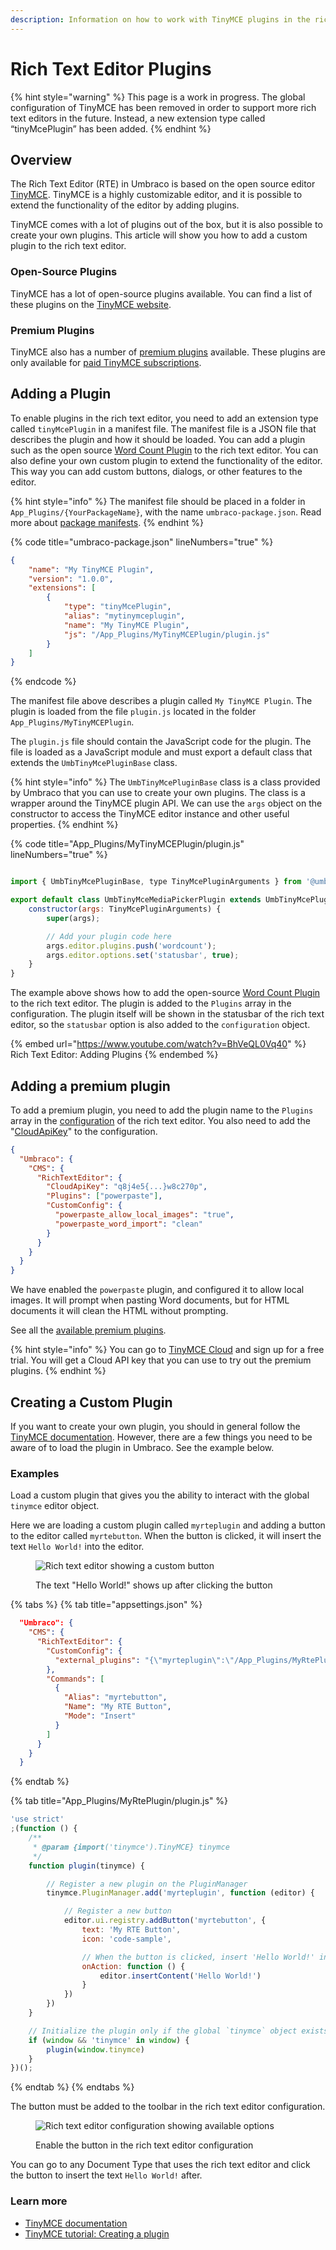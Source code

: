 ```yaml
---
description: Information on how to work with TinyMCE plugins in the rich text editor.
---
```


# Rich Text Editor Plugins

{% hint style="warning" %}
This page is a work in progress. The global configuration of TinyMCE has been removed in order to support more rich text editors in the future. Instead, a new extension type called “tinyMcePlugin” has been added.
{% endhint %}

## Overview

The Rich Text Editor (RTE) in Umbraco is based on the open source editor [TinyMCE](https://www.tiny.cloud/). TinyMCE is a highly customizable editor, and it is possible to extend the functionality of the editor by adding plugins.

TinyMCE comes with a lot of plugins out of the box, but it is also possible to create your own plugins. This article will show you how to add a custom plugin to the rich text editor.

### Open-Source Plugins

TinyMCE has a lot of open-source plugins available. You can find a list of these plugins on the [TinyMCE website](https://www.tiny.cloud/docs/tinymce/6/plugins/#open-source-plugins).

### Premium Plugins

TinyMCE also has a number of [premium plugins](https://www.tiny.cloud/docs/tinymce/6/plugins/#premium-plugins) available. These plugins are only available for [paid TinyMCE subscriptions](https://www.tiny.cloud/pricing/).

## Adding a Plugin

To enable plugins in the rich text editor, you need to add an extension type called `tinyMcePlugin` in a manifest file. The manifest file is a JSON file that describes the plugin and how it should be loaded. You can add a plugin such as the open source [Word Count Plugin](https://www.tiny.cloud/docs/tinymce/6/wordcount/) to the rich text editor. You can also define your own custom plugin to extend the functionality of the editor. This way you can add custom buttons, dialogs, or other features to the editor.

{% hint style="info" %}
The manifest file should be placed in a folder in `App_Plugins/{YourPackageName}`, with the name `umbraco-package.json`. Read more about [package manifests](../../../../../extending/property-editors/package-manifest.md).
{% endhint %}

{% code title="umbraco-package.json" lineNumbers="true" %}

```json
{
    "name": "My TinyMCE Plugin",
    "version": "1.0.0",
    "extensions": [
        {
            "type": "tinyMcePlugin",
            "alias": "mytinymceplugin",
            "name": "My TinyMCE Plugin",
            "js": "/App_Plugins/MyTinyMCEPlugin/plugin.js"
        }
    ]
}
```

{% endcode %}

The manifest file above describes a plugin called `My TinyMCE Plugin`. The plugin is loaded from the file `plugin.js` located in the folder `App_Plugins/MyTinyMCEPlugin`.

The `plugin.js` file should contain the JavaScript code for the plugin. The file is loaded as a JavaScript module and must export a default class that extends the `UmbTinyMcePluginBase` class.

{% hint style="info" %}
The `UmbTinyMcePluginBase` class is a class provided by Umbraco that you can use to create your own plugins. The class is a wrapper around the TinyMCE plugin API. We can use the `args` object on the constructor to access the TinyMCE editor instance and other useful properties.
{% endhint %}

{% code title="App\_Plugins/MyTinyMCEPlugin/plugin.js" lineNumbers="true" %}

```javascript

import { UmbTinyMcePluginBase, type TinyMcePluginArguments } from '@umbraco-cms/backoffice/tinymce';

export default class UmbTinyMceMediaPickerPlugin extends UmbTinyMcePluginBase {
    constructor(args: TinyMcePluginArguments) {
        super(args);

        // Add your plugin code here
        args.editor.plugins.push('wordcount');
        args.editor.options.set('statusbar', true);
    }
}

```

The example above shows how to add the open-source [Word Count Plugin](https://www.tiny.cloud/docs/tinymce/6/wordcount/) to the rich text editor. The plugin is added to the `Plugins` array in the configuration. The plugin itself will be shown in the statusbar of the rich text editor, so the `statusbar` option is also added to the `configuration` object.

{% embed url="<https://www.youtube.com/watch?v=BhVeQL0Vq40>" %}
Rich Text Editor: Adding Plugins
{% endembed %}

## Adding a premium plugin

To add a premium plugin, you need to add the plugin name to the `Plugins` array in the [configuration](../../../../../reference/configuration/richtexteditorsettings.md) of the rich text editor. You also need to add the "[CloudApiKey](../../../../../reference/configuration/richtexteditorsettings.md#cloud-api-key)" to the configuration.

```json
{
  "Umbraco": {
    "CMS": {
      "RichTextEditor": {
        "CloudApiKey": "q8j4e5{...}w8c270p",
        "Plugins": ["powerpaste"],
        "CustomConfig": {
          "powerpaste_allow_local_images": "true",
          "powerpaste_word_import": "clean"
        }
      }
    }
  }
}
```

We have enabled the `powerpaste` plugin, and configured it to allow local images. It will prompt when pasting Word documents, but for HTML documents it will clean the HTML without prompting.

See all the [available premium plugins](https://www.tiny.cloud/docs/tinymce/6/plugins/#premium-plugins).

{% hint style="info" %}
You can go to [TinyMCE Cloud](https://www.tiny.cloud/) and sign up for a free trial. You will get a Cloud API key that you can use to try out the premium plugins.
{% endhint %}

## Creating a Custom Plugin

If you want to create your own plugin, you should in general follow the [TinyMCE documentation](https://www.tiny.cloud/docs/tinymce/latest/creating-a-plugin/). However, there are a few things you need to be aware of to load the plugin in Umbraco. See the example below.

### Examples

Load a custom plugin that gives you the ability to interact with the global `tinymce` editor object.

Here we are loading a custom plugin called `myrteplugin` and adding a button to the editor called `myrtebutton`. When the button is clicked, it will insert the text `Hello World!` into the editor.

<figure><img src="images/my-rte-button-editor.jpg" alt="Rich text editor showing a custom button"><figcaption><p>The text "Hello World!" shows up after clicking the button</p></figcaption></figure>

{% tabs %}
{% tab title="appsettings.json" %}

```json
  "Umbraco": {
    "CMS": {
      "RichTextEditor": {
        "CustomConfig": {
          "external_plugins": "{\"myrteplugin\":\"/App_Plugins/MyRtePlugin/plugin.js\"}"
        },
        "Commands": [
          {
            "Alias": "myrtebutton",
            "Name": "My RTE Button",
            "Mode": "Insert"
          }
        ]
      }
    }
  }
```

{% endtab %}

{% tab title="App_Plugins/MyRtePlugin/plugin.js" %}

```js
'use strict'
;(function () {
    /**
     * @param {import('tinymce').TinyMCE} tinymce
     */
    function plugin(tinymce) {

        // Register a new plugin on the PluginManager
        tinymce.PluginManager.add('myrteplugin', function (editor) {

            // Register a new button
            editor.ui.registry.addButton('myrtebutton', {
                text: 'My RTE Button',
                icon: 'code-sample',

                // When the button is clicked, insert 'Hello World!' into the editor
                onAction: function () {
                    editor.insertContent('Hello World!')
                }
            })
        })
    }

    // Initialize the plugin only if the global `tinymce` object exists
    if (window && 'tinymce' in window) {
        plugin(window.tinymce)
    }
})();
```

{% endtab %}
{% endtabs %}

The button must be added to the toolbar in the rich text editor configuration.

<figure><img src="images/my-rte-button.jpg" alt="Rich text editor configuration showing available options"><figcaption><p>Enable the button in the rich text editor configuration</p></figcaption></figure>

You can go to any Document Type that uses the rich text editor and click the button to insert the text `Hello World!` after.

### Learn more

* [TinyMCE documentation](https://www.tiny.cloud/docs/)
* [TinyMCE tutorial: Creating a plugin](https://www.tiny.cloud/docs/tinymce/latest/creating-a-plugin/)
